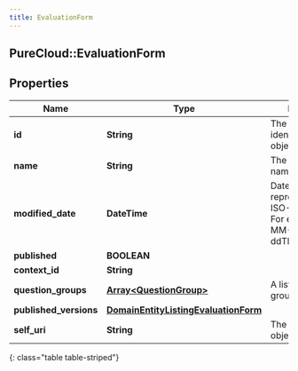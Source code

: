 ```yaml
---
title: EvaluationForm
---
```

## PureCloud::EvaluationForm

## Properties

|Name | Type | Description | Notes|
|------------ | ------------- | ------------- | -------------|
| **id** | **String** | The globally unique identifier for the object. | [optional] |
| **name** | **String** | The evaluation form name | |
| **modified_date** | **DateTime** | Date time is represented as an ISO-8601 string. For example: yyyy-MM-ddTHH:mm:ss.SSSZ | [optional] |
| **published** | **BOOLEAN** |  | [optional] |
| **context_id** | **String** |  | [optional] |
| **question_groups** | [**Array&lt;QuestionGroup&gt;**](QuestionGroup.html) | A list of question groups | |
| **published_versions** | [**DomainEntityListingEvaluationForm**](DomainEntityListingEvaluationForm.html) |  | [optional] |
| **self_uri** | **String** | The URI for this object | [optional] |
{: class="table table-striped"}


